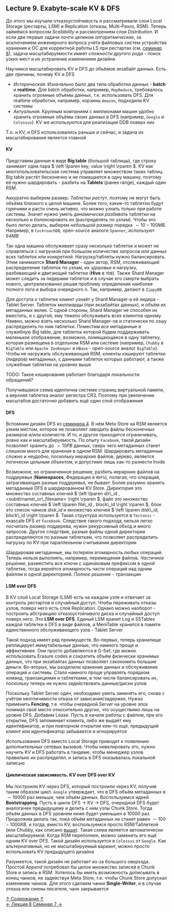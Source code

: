 ## Lecture 9. Exabyte-scale KV & DFS

До этого мы изучали отказоустойчивость и рассматривали слои Local Storage (рестарты, LSM) и Replication (отказы, Multi-Paxos, RSM). Теперь займёмся вопросом *Scalability* и рассмотрением слоя *Distribution*. И если две первые задачи почти целиком *алгоритмические*, за исключением инженерного вопроса учёта файловых систем устройства хранения и ОС для корректной работы LS при рестартах (см. [семинар 8](https://github.com/ddvamp/distributed-db-learning/blob/main/notes/dist-sys-mipt/seminars/seminar-8.md)), задача масштабируемости имеет *сложности другого рода* - поиск узких мест и их устранение изменением дизайна

Научимся масштабировать KV и DFS до объёмов экзабайт данных. Есть *две причины*, почему KV и DFS
- *Историческая.* Изначально было два типа обработки данных - **batch** и **realtime**. Для batch обработки, например, `MapReduce`, требовалось хранить огромные объёмы данных, т.е. использовать DFS. Для realtime обработки, например, корзины `Amazon`, подходили KV системы
- *Актуальная.* Крупным компаниям с миллионами машин удобно хранить огромные объёмы своих данных в DFS (например, `Google` и `Colossus`). KV же используются для реализации DDB поверх них

Т.о. и KV, и DFS использовались раньше и сейчас, и задача их масштабирования является главной

#### KV

Представим данные в виде **Big table** (большой таблицы), где строку занимает одна пара $` \left \lparen key, value \right \rparen `$. KV как многопользовательская система управляет множеством таких таблиц. Big table растёт бесконечно и не помещается в одну машину, поэтому её нужно шардировать - разбить на **Tablets** (ранее range), каждый один RSM.

Аккуратно выберем размер. *Таблетки растут*, поэтому не могут быть объёма близкого к целой машине. Более того, какие-то таблетки будут *горячими* и расти очень активно, что можно узнать только при работе системы. Значит нужно уметь *динамически разбивать* таблетки на несколько и *балансировать* их (распределять по узлам). Чтобы это было легко делать, выберем *небольшой размер* порядка $` \sim10-100MB `$. Например, в `CockroachDB`, open-source аналоге `Spanner`, используют $` 64MB `$

Так одна машина обслуживает сразу несколько таблеток и может не справляться с нагрузкой при большом количестве запросов или данных всех таблеток или конкретной. Нагрузку/таблеты нужно балансировать. Этим занимается **Shard Manager** - один актор, RSM, отслеживающий распределение таблеток по узлам, их здоровье и нагрузку, разбивающий и двигающий таблетки (**Hive** в `YDB`). Также Shard Manager может следить за лидерами таблеток и в случае его смерти выбрать нового, централизованно решая проблему определения наиболее полного лога и выбора очередного $n$. Так, например, делают в `ZippyDB`

Для доступа к таблетке клиент узнаёт у Shard Manager-а её лидера - Tablet Server. Таблеток миллиарды (при экзабайтах данных), и объём их метаданных велик. С одной стороны, Shard Manager не способен их вместить, и с другой, ему тяжело обслуживать всех клиентов одному. Наивно, можно взять несколько Shard Manager-ов и статически по хэшу распределить по ним таблетки. Поместим все метаданные в служебную Big table, для таблеток которой будем поддерживать маленькое отображение, возможно, помещающееся в одну таблетку, которая размещена в отдельном RSM или системе (например, `Chubby` в `BigTable` или `Apache ZooKeeper` в `HBase` - open-source аналог `BigTable`). Чтобы не нагружать обслуживающий RSM, клиенты кэшируют таблетки (лидеров) метаданных, с данными таблеток которых работают, а также служебные таблетки на уровнях выше

TODO: Такое кэширование работает благодаря локальности обращений?

Получившаяся схема идентична системе страниц виртуальной памяти, а верхняя таблетка аналог регистра CR3. Поэтому при увеличении масштабов достаточно добавить ещё один слой отображения

#### DFS

Вспомним дизайн DFS из [семинара 4](https://github.com/ddvamp/distributed-db-learning/blob/main/notes/dist-sys-mipt/seminars/seminar-4.md#дизайны-chunk-и-meta-store). В нём Meta Store на RSM является узким местом, которое не позволяет заводить файлы бесконечных размеров и/или количеств. И то, и другое приходится ограничивать, ровно как и масштабируемость. По опыту `Facebook`, такой дизайн позволяет хранить до $` \sim 10PB `$ данных, сверх чего метаданных станет слишком много для хранения в одном RSM. Шардировать метаданные сложно и неудобно, поскольку иерархия файлов, дерево, является логически цельным объектом, и допустимо лишь как-то разнести Inode

Возможное, но ограниченное решение, разбить иерархию файлов на поддеревья (**Namespaces**, Федерация в `HDFS`), полагая, что операций, затрагивающих разные поддеревья, не бывает. Более разумно хранить метаданные DFS в шардированном KV Store. Директория это множество составных ключей $` \left \lparen dir\_id , <subdirname\_or\_filename> \right \rparen `$, файл это множество составных ключей $` \left \lparen file\_id , block\_id \right \rparen `$, блок это список чанков $` disk\_id `$ и множество ключей $` \left \lparen disk\_id, block\_id \right \rparen `$. Такая структура используется в `Tectonic` - exascale DFS от `Facebook`. Следствие такого подхода, нельзя легко посчитать размер поддерева, нужен рекурсивный обход и много запросов. Другое следствие, разные файлы одной директории распределяются по разным таблеткам, что позволяет распределить нагрузку по KV при параллельном считывании директории

Шардировав метаданные, мы потеряли атомарность любых операций. Теперь нельзя выполнять, например, перемещения файлов. *Частичное решение*, разместить все ключи с одинаковым префиксом в одной таблетке, тогда вернётся атомарность части операций над одним файлом и одной директорией. *Полное решение* - транзакции

#### LSM over DFS

В KV слой Local Storage (LSM) есть на каждом узле и отвечает за контроль рестартов и случайный доступ. Чтобы переживать отказы узлов, поверх него есть слой Replication. Однако можно наоборот - построить абстракцию отказоустойчивого диска и случайный доступ поверх него. Это **LSM over DFS**. Единый LSM хранит Log и SSTables каждой таблетки в DFS в виде файлов, а MemTable хранится в памяти единственного обслуживающего узла - Tablet Server

Такой подход имеет ряд преимуществ. Во-первых, теперь хранилище реплицирует иммутабельные данные, что намного проще и эффективнее. Они просто добавляются в G-Set, где можно использовать Erasure codes и сократить объём физически хранимых данных, что при экзабайтах данных позволяет сэкономить большие деньги. Во-вторых, мы разделили хранение данных и обслуживание операций и системы. Стало намного проще управлять порядком команд, транзакциями и таблетками, в том числе балансировать их, поскольку теперь не нужно задействовать данные/диски узлов

Поскольку Tablet Server один, необходимо уметь заменять его, снова с учётом неотличимости отказа от зависания/задержек. Нужно применить **Fencing**, т.е. чтобы очередной Server на уровне эпох понимал своё место относительно других, что осуществимо лишь на уровне DFS. Добавим Lease. Пусть в начале работы с файлом, при его открытии, DFS запоминает клиента, либо же выдаёт ему идентификатор, и при повторном открытии кем-то ещё, предыдущий клиент или идентификатор забывается и игнорируется

Использование DFS вместо Local Storage приводит к появлению дополнительных сетевых вызовов. Чтобы нивелировать это, нужно научить KV и DFS работать в тандеме, чтобы менеджер узлов правильно их распределял, и запись в DFS оказывалась локальной записью

#### Циклическая зависимость. KV over DFS over KV

Мы построили KV через DFS, который построили через KV, получив таким образом цикл. `Google` утверждает, что в DFS объём метаданных в $` \sim 10000 `$ раз меньше, чем объём данных. Воспользуемся идеей **Bootstrapping**. Пусть в цикле DFS $\to$ KV $\to$ DFS, очередной DFS будет аналогичен предыдущему и делить с ним узлы Chunk Store. Тогда объём данных в DFS уровнем ниже будет уменьшен в $10000$ раз. Продолжим делать так, пока объём метаданных не станет равен $` \sim 100-1000KB `$, и тогда, вместо KV, воспользуемся просто RSM/Таблеткой (или Chubby, как описано [выше](#kv)). Такая схема является автоматически масштабируемой. Когда RSM переполнен, можно заменить его ещё одним KV over DFS. Такой дизайн используется в `Colossus` от `Google`. Как альтернативный, но не масштабируемый вариант, можно просто использовать KV предыдущего дизайна

Разумеется, такой дизайн не работает из-за большого оверхэда. Простой $Append$ потребовал бы целое множество записей в Chunk Store и запись в RSM. Хотелось бы иметь возможность дописывать в конец чанков, не задействуя Meta Store, т.е. чтобы Chunk Store допускал изменение чанков. Для этого сделаем чанки **Single-Writer**, и в случае отказа или смены писателя, чанк закрывается

[↑ Содержание ↑](https://github.com/ddvamp/distributed-db-learning/tree/main/notes/dist-sys-mipt#содержание)\
[← Лекция 8](https://github.com/ddvamp/distributed-db-learning/blob/main/notes/dist-sys-mipt/lectures/lecture-8.md)
[Семинар 7 →](https://github.com/ddvamp/distributed-db-learning/blob/main/notes/dist-sys-mipt/seminars/seminar-7.md)
